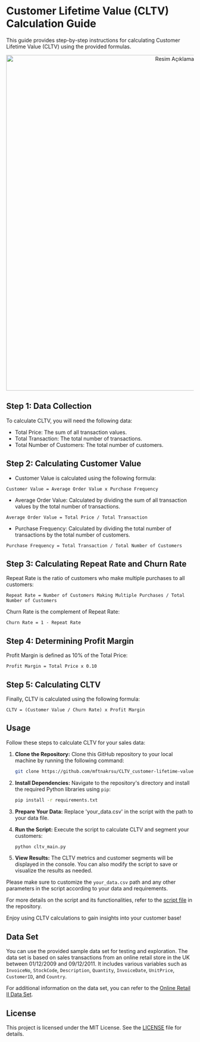 
# Customer Lifetime Value (CLTV) Calculation Guide

This guide provides step-by-step instructions for calculating Customer Lifetime Value (CLTV) using the provided formulas.

<p align="center">
  <img width="900" src="https://github.com/mftnakrsu/CLTV_customer-lifetime-value-analysis/assets/57320216/8e65826b-4c9b-42c4-8b97-0ba024694dff" alt="Resim Açıklaması">
</p>


## Step 1: Data Collection

To calculate CLTV, you will need the following data:

- Total Price: The sum of all transaction values.
- Total Transaction: The total number of transactions.
- Total Number of Customers: The total number of customers.

## Step 2: Calculating Customer Value

-  Customer Value is calculated using the following formula:

```
Customer Value = Average Order Value x Purchase Frequency
```

- Average Order Value: Calculated by dividing the sum of all transaction values by the total number of transactions.

```
Average Order Value = Total Price / Total Transaction
```

- Purchase Frequency: Calculated by dividing the total number of transactions by the total number of customers.

```
Purchase Frequency = Total Transaction / Total Number of Customers
```

## Step 3: Calculating Repeat Rate and Churn Rate

Repeat Rate is the ratio of customers who make multiple purchases to all customers:

```
Repeat Rate = Number of Customers Making Multiple Purchases / Total Number of Customers
```

Churn Rate is the complement of Repeat Rate:

```
Churn Rate = 1 - Repeat Rate
```

## Step 4: Determining Profit Margin

Profit Margin is defined as 10% of the Total Price:

```
Profit Margin = Total Price x 0.10
```

## Step 5: Calculating CLTV

Finally, CLTV is calculated using the following formula:

```
CLTV = (Customer Value / Churn Rate) x Profit Margin
```

## Usage

Follow these steps to calculate CLTV for your sales data:

1. **Clone the Repository:**
   Clone this GitHub repository to your local machine by running the following command:

   ```bash
   git clone https://github.com/mftnakrsu/CLTV_customer-lifetime-value-analysis.git
   ```

2. **Install Dependencies:**
   Navigate to the repository's directory and install the required Python libraries using `pip`:

   ```bash
   pip install -r requirements.txt
   ```

3. **Prepare Your Data:**
   Replace 'your_data.csv' in the script with the path to your data file.

4. **Run the Script:**
   Execute the script to calculate CLTV and segment your customers:

   ```bash
   python cltv_main.py
   ```

5. **View Results:**
   The CLTV metrics and customer segments will be displayed in the console. You can also modify the script to save or visualize the results as needed.

Please make sure to customize the `your_data.csv` path and any other parameters in the script according to your data and requirements.

For more details on the script and its functionalities, refer to the [script file](cltv_main.py) in the repository.

Enjoy using CLTV calculations to gain insights into your customer base!

## Data Set

You can use the provided sample data set for testing and exploration. The data set is based on sales transactions from an online retail store in the UK between 01/12/2009 and 09/12/2011. It includes various variables such as `InvoiceNo`, `StockCode`, `Description`, `Quantity`, `InvoiceDate`, `UnitPrice`, `CustomerID`, and `Country`.

For additional information on the data set, you can refer to the [Online Retail II Data Set](https://archive.ics.uci.edu/ml/datasets/Online+Retail+II).

## License

This project is licensed under the MIT License. See the [LICENSE](LICENSE) file for details.

